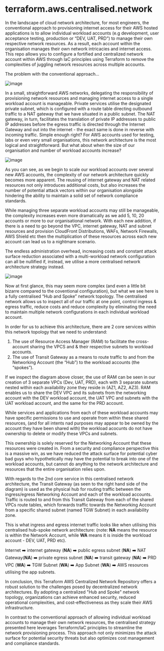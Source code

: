 # terraform.aws.centralised.network
In the landscape of cloud network architecture, for most engineers, the conventional approach to provisioning internet access for their AWS hosted applications is to allow individual workload accounts (e.g development, user acceptance testing, production or “DEV, UAT, PRD”) to manage their own respective network resources. As a result, each account within the organisation manages their own network intricacies and internet access. This repo allows you to configure a fortified and centralized network account within AWS through IaC principles using Terraform to remove the complexities of juggling network resources across multiple accounts.

The problem with the conventional approach…

![image](https://github.com/Mehmet-Kalich/terraform.aws.centralised.network/assets/86363079/bcbf9abb-a196-4375-82aa-66b8f1e9d4bf)

In a small, straightforward AWS networks, delegating the responsibility of provisioning network resources and managing internet access to a single workload account is manageable. Private services utilise the designated private subnet, which is configured with a route table directing outbound traffic to a NAT gateway that we have situated in a public subnet. The NAT gateway, in turn, facilitates the translation of private IP addresses to public IP addresses before the egress traffic is directed through the Internet Gateway and out into the internet - the exact same is done in reverse with incoming traffic. Simple enough right? For AWS accounts used for testing, labs or even very small organisations, this network architecture is the most logical and straightforward. But what about when the size of our organisation and number of workload accounts increase?

![image](https://github.com/Mehmet-Kalich/terraform.aws.centralised.network/assets/86363079/26f88703-15c7-4b59-afd3-c7a36b2c50ea)

As you can see, as we begin to scale our workload accounts over several new AWS accounts, the complexity of our network architecture quickly becomes more apparent. The reusing of internet gateway and NAT related resources not only introduces additional costs, but also increases the number of potential attack vectors within our organisation alongside hindering the ability to maintain a solid set of network compliance standards.

While managing three separate workload accounts may still be manageable, the complexity  increases even more dramatically as we add 5, 10, 20 accounts or more to our organisational network. With each new addition, if there is a need to go beyond the VPC, internet gateway, NAT and subnet resources and provision CloudFront Distributions, WAFs, Network Firewalls, AWS Shield etc then the multiplication of these resources across each new account can lead us to a nightmare scenario. 

The endless administration overhead, increasing costs and constant attack surface reduction associated with a multi-workload network configuration can all be nullified if, instead, we utilise a more centralised network architecture strategy instead.

![image](https://github.com/Mehmet-Kalich/terraform.aws.centralised.network/assets/86363079/4ccc82c5-c1c8-4516-89b8-05a232ab52d7)

Now at first glance, this may seem more complex (and even a little bit bizarre compared to the coventional configuration), but what we see here is a fully centralised “Hub and Spoke” network topology. The centralised network allows us to inspect all of our traffic at one point, control ingress & egress traffic, reduce costs and reduce complexity by eliminating the need to maintain multiple network configurations in each individual workload account.

In order for us to achieve this architecture, there are 2 core services within this network topology that we need to understand:
1.	The use of Resource Access Manager (RAM) to facilitate the cross-account sharing the VPCS and & their respective subnets to workload accounts.
2.	The use of Transit Gateway as a means to route traffic to and from the Networking Account (the “Hub”) to the workload accounts (the “spokes”).

If we inspect the diagram above closer, the use of RAM can be seen in our creation of 3 separate VPCs (Dev, UAT, PRD), each with 3 separate subnets nested within each availability zone they reside in (AZ1, AZ2, AZ3). RAM enables us to share the DEV VPC and its subnets from the networking account with the DEV workload account, the UAT VPC and subnets with the UAT workload account, and the same for the PRD account. 

While services and applications from each of these workload accounts may have specific permissions to use and operate from within these shared resources, (and for all intents nad purposes may appear to be owned by the account they have been shared with) the workload acocunts do not have ownership to delete or modify these VPCs and subnets. 

This ownership is solely reserved for the Networking Account that these resources were created in. From a security and compliance perspective this is a massive win, as we have reduced the attack surface for potential cyber bad guys who hypothetically may have the potential to break into one of the workload accounts, but cannot do anything to the network architecture and resources that the entire organisation relies upon.

With regards to the 2nd core service in this centralised network architecture, the Transit Gateway (as seen to the right hand side of the diagram) is used as the physical hub for routing traffic between the ingress/egress Networking Account and each of the workload accounts. Traffic is routed to and from this Transit Gateway from each of the shared VPCs route tables, which forwards traffic towards the Networking Account from a specific shared subnet (named TGW Subnet) in each availability zone. 

This is what ingress and egress internet traffic looks like when utilising this centralised hub-spoke network architecture: (note: **NA** means the resource is within the Network Account, while **WA** means it is inside the workload account - DEV, UAT, PRD etc). 

Internet ➡️ internet gateway (**NA**) ➡️ public egress subnet (**NA**) ➡️ NAT Gateway(**NA**) ➡️ private egress subnet (**NA**) ➡️ transit gateway (**NA**) ➡️ PRD VPC (**WA**) ➡️ TGW Subnet (**WA**) ➡️ App Subnet (**WA**) ➡️ AWS resources utilising the app subnets. 

In conclusion, this Terraform AWS Centralized Network Repository offers a robust solution to the challenges posed by decentralized network architectures. By adopting a centralized "Hub and Spoke" network topology, organizations can achieve enhanced security, reduced operational complexities, and cost-effectiveness as they scale their AWS infrastructure.

In contrast to the conventional approach of allowing individual workload accounts to manage their own network resources, the centralised strategy presented here leverages Terraform/IaC principles to streamline the network provisioning process. This approach not only minimizes the attack surface for potential security threats but also optimizes cost management and compliance standards.

